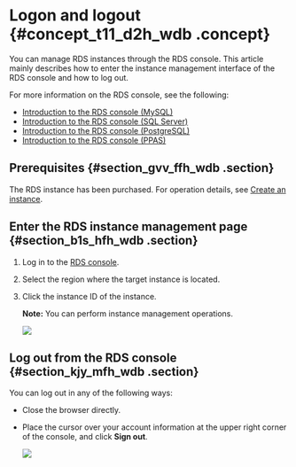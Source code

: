 # Logon and logout {#concept_t11_d2h_wdb .concept}

You can manage RDS instances through the RDS console. This article mainly describes how to enter the instance management interface of the RDS console and how to log out.

For more information on the RDS console, see the following:

-   [Introduction to the RDS console \(MySQL\)](https://help.aliyun.com/document_detail/26126.html)
-   [Introduction to the RDS console \(SQL Server\)](https://help.aliyun.com/document_detail/26142.html)
-   [Introduction to the RDS console \(PostgreSQL\)](https://help.aliyun.com/document_detail/26153.html)
-   [Introduction to the RDS console \(PPAS\)](https://help.aliyun.com/document_detail/26163.html)

## Prerequisites {#section_gvv_ffh_wdb .section}

The RDS instance has been purchased. For operation details, see [Create an instance](https://help.aliyun.com/document_detail/26117.html).

## Enter the RDS instance management page {#section_b1s_hfh_wdb .section}

1.  Log in to the [RDS console](http://rds.console.aliyun.com/).
2.  Select the region where the target instance is located.
3.  Click the instance ID of the instance.

    **Note:** You can perform instance management operations.

    ![](http://static-aliyun-doc.oss-cn-hangzhou.aliyuncs.com/assets/img/7874/2984_en-US.png)


## Log out from the RDS console {#section_kjy_mfh_wdb .section}

You can log out in any of the following ways:

-   Close the browser directly.
-   Place the cursor over your account information at the upper right corner of the console, and click **Sign out**.

    ![](http://static-aliyun-doc.oss-cn-hangzhou.aliyuncs.com/assets/img/7874/2985_en-US.png)


